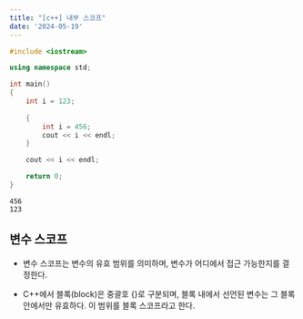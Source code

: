 ```yaml
---
title: "[c++] 내부 스코프"
date: '2024-05-19'
---
```

```cpp
#include <iostream>

using namespace std;

int main()
{
	int i = 123;
	
	{
		int i = 456;
		cout << i << endl;
	}

	cout << i << endl;

	return 0;
}
```
```
456
123
```

## 변수 스코프
- 변수 스코프는 변수의 유효 범위를 의미하며, 변수가 어디에서 접근 가능한지를 결정한다.

- C++에서 블록(block)은 중괄호 {}로 구분되며, 블록 내에서 선언된 변수는 그 블록 안에서만 유효하다. 이 범위를 블록 스코프라고 한다.

##